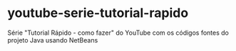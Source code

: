 # youtube-serie-tutorial-rapido
Série "Tutorial Rápido - como fazer"  do YouTube com os códigos fontes do projeto Java usando NetBeans
